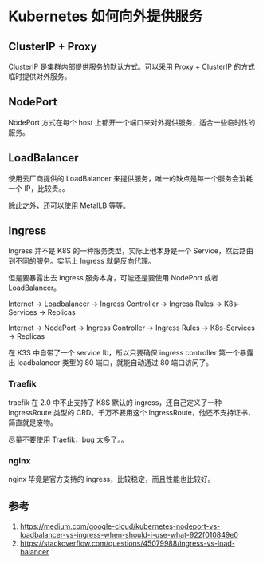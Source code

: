 # Kubernetes 如何向外提供服务


## ClusterIP + Proxy

ClusterIP 是集群内部提供服务的默认方式。可以采用 Proxy + ClusterIP 的方式临时提供对外服务。

## NodePort

NodePort 方式在每个 host 上都开一个端口来对外提供服务，适合一些临时性的服务。

## LoadBalancer

使用云厂商提供的 LoadBalancer 来提供服务，唯一的缺点是每一个服务会消耗一个 IP，比较贵。。

除此之外，还可以使用 MetalLB 等等。

## Ingress

Ingress 并不是 K8S 的一种服务类型，实际上他本身是一个 Service，然后路由到不同的服务。实际上 Ingress 就是反向代理。

但是要暴露出去 Ingress 服务本身，可能还是要使用 NodePort 或者 LoadBalancer。

Internet -> Loadbalancer -> Ingress Controller -> Ingress Rules -> K8s-Services -> Replicas

Internet -> NodePort -> Ingress Controller -> Ingress Rules -> K8s-Services -> Replicas

在 K3S 中自带了一个 service lb，所以只要确保 ingress controller 第一个暴露出 loadbalancer 类型的 80 端口，就能自动通过 80 端口访问了。

### Traefik

traefik 在 2.0 中不止支持了 K8S 默认的 ingress，还自己定义了一种 IngressRoute 类型的 CRD。千万不要用这个 IngressRoute，他还不支持证书，简直就是废物。

尽量不要使用 Traefik，bug 太多了。。

### nginx

nginx 毕竟是官方支持的 ingress，比较稳定，而且性能也比较好。            



## 参考

1. https://medium.com/google-cloud/kubernetes-nodeport-vs-loadbalancer-vs-ingress-when-should-i-use-what-922f010849e0
2. https://stackoverflow.com/questions/45079988/ingress-vs-load-balancer